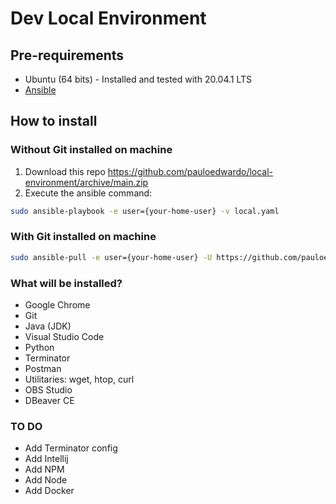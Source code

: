 # Dev Local Environment

## Pre-requirements
- Ubuntu (64 bits) - Installed and tested with 20.04.1 LTS
- [Ansible](https://docs.ansible.com/ansible/latest/installation_guide/intro_installation.html)

## How to install

### Without Git installed on machine

1. Download this repo https://github.com/pauloedwardo/local-environment/archive/main.zip
3. Execute the ansible command:

```bash
sudo ansible-playbook -e user={your-home-user} -v local.yaml
```

### With Git installed on machine

```bash
sudo ansible-pull -e user={your-home-user} -U https://github.com/pauloedwardo/local-environment.git
```

### What will be installed?
- Google Chrome
- Git
- Java (JDK)
- Visual Studio Code
- Python
- Terminator
- Postman
- Utilitaries: wget, htop, curl
- OBS Studio
- DBeaver CE

### TO DO
 - Add Terminator config
 - Add Intellij
 - Add NPM
 - Add Node
 - Add Docker